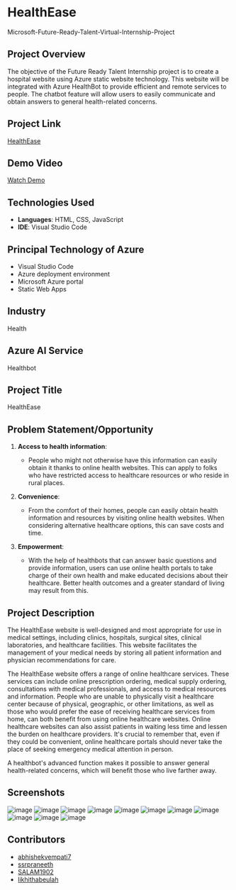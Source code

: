 # HealthEase
Microsoft-Future-Ready-Talent-Virtual-Internship-Project

## Project Overview
The objective of the Future Ready Talent Internship project is to create a hospital website using Azure static website technology. This website will be integrated with Azure HealthBot to provide efficient and remote services to people. The chatbot feature will allow users to easily communicate and obtain answers to general health-related concerns.

## Project Link
[HealthEase](https://nice-bush-0c7044c0f.5.azurestaticapps.net)
## Demo Video
[Watch Demo](https://vimeo.com/954108851?share=copy)

## Technologies Used
- **Languages**: HTML, CSS, JavaScript
- **IDE**: Visual Studio Code

## Principal Technology of Azure
- Visual Studio Code
- Azure deployment environment
- Microsoft Azure portal
- Static Web Apps

## Industry
Health

## Azure AI Service
Healthbot

## Project Title
HealthEase 

## Problem Statement/Opportunity
1. **Access to health information**: 
   - People who might not otherwise have this information can easily obtain it thanks to online health websites. This can apply to folks who have restricted access to healthcare resources or who reside in rural places.

2. **Convenience**: 
   - From the comfort of their homes, people can easily obtain health information and resources by visiting online health websites. When considering alternative healthcare options, this can save costs and time.

3. **Empowerment**: 
   - With the help of healthbots that can answer basic questions and provide information, users can use online health portals to take charge of their own health and make educated decisions about their healthcare. Better health outcomes and a greater standard of living may result from this.

## Project Description
The HealthEase website is well-designed and most appropriate for use in medical settings, including clinics, hospitals, surgical sites, clinical laboratories, and healthcare facilities. This website facilitates the management of your medical needs by storing all patient information and physician recommendations for care.

The HealthEase website offers a range of online healthcare services. These services can include online prescription ordering, medical supply ordering, consultations with medical professionals, and access to medical resources and information. People who are unable to physically visit a healthcare center because of physical, geographic, or other limitations, as well as those who would prefer the ease of receiving healthcare services from home, can both benefit from using online healthcare websites. Online healthcare websites can also assist patients in waiting less time and lessen the burden on healthcare providers. It's crucial to remember that, even if they could be convenient, online healthcare portals should never take the place of seeking emergency medical attention in person.

A healthbot's advanced function makes it possible to answer general health-related concerns, which will benefit those who live farther away.

## Screenshots

![image](https://github.com/abhishekvempati7/Y20_FRT_GROUP_PROJECT/assets/170261049/ff2179f5-a60b-49f0-8d99-a1f41586b951)
![image](https://github.com/abhishekvempati7/Y20_FRT_GROUP_PROJECT/assets/170261049/6795fb85-a0af-4aea-ae2c-d7d6b214c9d1)
![image](https://github.com/abhishekvempati7/Y20_FRT_GROUP_PROJECT/assets/170261049/f5d43334-ff34-4f97-be3d-2c0bf1e04ac3)
![image](https://github.com/abhishekvempati7/Y20_FRT_GROUP_PROJECT/assets/170261049/088ebac8-552a-48c3-8d58-017f39520f9a)
![image](https://github.com/abhishekvempati7/Y20_FRT_GROUP_PROJECT/assets/170261049/714fc623-9c42-4e38-a671-58b310d1b6de)
![image](https://github.com/abhishekvempati7/Y20_FRT_GROUP_PROJECT/assets/170261049/77b1d332-1a14-4fcd-8d22-cd0d41dc4a6a)
![image](https://github.com/abhishekvempati7/Y20_FRT_GROUP_PROJECT/assets/170261049/6ac56246-2bb3-4bd2-aa9b-68f7e4dd587a)
![image](https://github.com/abhishekvempati7/Y20_FRT_GROUP_PROJECT/assets/170261049/6e11013b-7989-4d0d-975f-93175f6a3ebe)
![image](https://github.com/abhishekvempati7/Y20_FRT_GROUP_PROJECT/assets/170261049/afba0f6f-30b4-47ce-bab7-55ad79f10e25)
![image](https://github.com/abhishekvempati7/Y20_FRT_GROUP_PROJECT/assets/170261049/fcccdf9b-e641-4bd7-ab13-c6262684609c)
![image](https://github.com/abhishekvempati7/Y20_FRT_GROUP_PROJECT/assets/170261049/537cb414-b579-4b8d-bdee-589f100cfef6)

## Contributors

- [abhishekvempati7](https://github.com/abhishekvempati7)
- [ssrpraneeth](https://github.com/ssrpraneeth)
- [SALAM1902](https://github.com/SALAM1902)
- [likhithabeulah](https://github.com/likhithabeulah)
